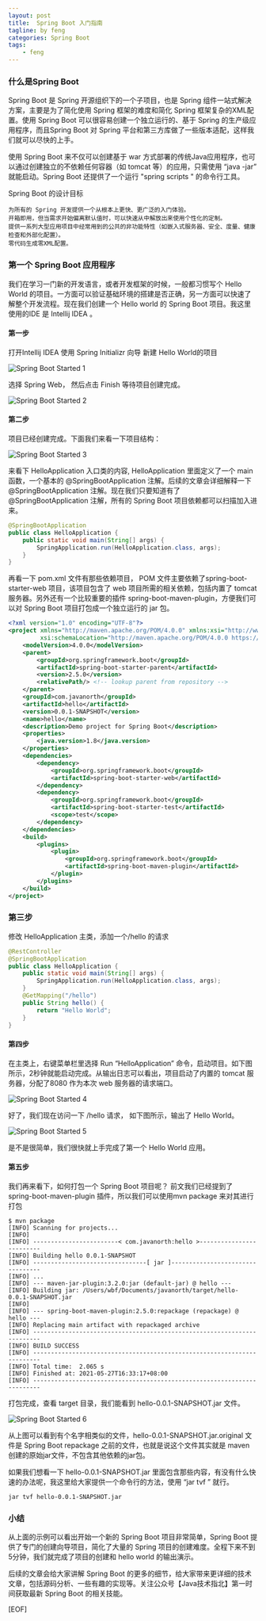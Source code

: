```yaml
---
layout: post
title:  Spring Boot 入门指南
tagline: by feng
categories: Spring Boot
tags: 
    - feng
---
```


### 什么是Spring Boot

Spring Boot 是 Spring 开源组织下的一个子项目，也是 Spring 组件一站式解决方案，主要是为了简化使用 Spring 框架的难度和简化 Spring 框架复杂的XML配置。使用 Spring Boot 可以很容易创建一个独立运行的、基于 Spring 的生产级应用程序，而且Spring Boot 对 Spring 平台和第三方库做了一些版本适配，这样我们就可以尽快的上手。

使用 Spring Boot 来不仅可以创建基于 war 方式部署的传统Java应用程序，也可以通过创建独立的不依赖任何容器（如 tomcat 等）的应用，只需使用 “java -jar” 就能启动。Spring Boot 还提供了一个运行 "spring scripts " 的命令行工具。

Spring Boot 的设计目标

    为所有的 Spring 开发提供一个从根本上更快、更广泛的入门体验。
    开箱即用，但当需求开始偏离默认值时，可以快速从中解放出来使用个性化的定制。
    提供一系列大型应用项目中经常用到的公共的非功能特性（如嵌入式服务器、安全、度量、健康检查和外部化配置）。
    零代码生成零XML配置。

### 第一个 Spring Boot 应用程序

我们在学习一门新的开发语言，或者开发框架的时候，一般都习惯写个 Hello World 的项目。一方面可以验证基础环境的搭建是否正确，另一方面可以快速了解整个开发流程。现在我们创建一个 Hello world 的 Spring Boot 项目。我这里使用的IDE 是 Intellij IDEA 。

#### 第一步

打开Intellij IDEA 使用 Spring Initializr 向导 新建 Hello World的项目

![Spring Boot Started 1](/assets/images/2021/feng/spring-boot-started-1.png)

选择 Spring Web， 然后点击 Finish 等待项目创建完成。

![Spring Boot Started 2](/assets/images/2021/feng/spring-boot-started-2.png)

#### 第二步

项目已经创建完成。下面我们来看一下项目结构：

![Spring Boot Started 3](/assets/images/2021/feng/spring-boot-satrted-3.png)

来看下 HelloApplication 入口类的内容, HelloApplication 里面定义了一个 main 函数，一个基本的 @SpringBootApplication 注解。后续的文章会详细解释一下 @SpringBootApplication 注解。现在我们只要知道有了 @SpringBootApplication 注解，所有的 Spring Boot 项目依赖都可以扫描加入进来。

```Java
@SpringBootApplication
public class HelloApplication {
    public static void main(String[] args) {
        SpringApplication.run(HelloApplication.class, args);
    }
}
```

再看一下 pom.xml 文件有那些依赖项目， POM 文件主要依赖了spring-boot-starter-web 项目，该项目包含了 web 项目所需的相关依赖，包括内置了 tomcat 服务器。另外还有一个比较重要的插件 spring-boot-maven-plugin，方便我们可以对 Spring Boot 项目打包成一个独立运行的 jar 包。

```xml
<?xml version="1.0" encoding="UTF-8"?>
<project xmlns="http://maven.apache.org/POM/4.0.0" xmlns:xsi="http://www.w3.org/2001/XMLSchema-instance"
         xsi:schemaLocation="http://maven.apache.org/POM/4.0.0 https://maven.apache.org/xsd/maven-4.0.0.xsd">
    <modelVersion>4.0.0</modelVersion>
    <parent>
        <groupId>org.springframework.boot</groupId>
        <artifactId>spring-boot-starter-parent</artifactId>
        <version>2.5.0</version>
        <relativePath/> <!-- lookup parent from repository -->
    </parent>
    <groupId>com.javanorth</groupId>
    <artifactId>hello</artifactId>
    <version>0.0.1-SNAPSHOT</version>
    <name>hello</name>
    <description>Demo project for Spring Boot</description>
    <properties>
        <java.version>1.8</java.version>
    </properties>
    <dependencies>
        <dependency>
            <groupId>org.springframework.boot</groupId>
            <artifactId>spring-boot-starter-web</artifactId>
        </dependency>
        <dependency>
            <groupId>org.springframework.boot</groupId>
            <artifactId>spring-boot-starter-test</artifactId>
            <scope>test</scope>
        </dependency>
    </dependencies>
    <build>
        <plugins>
            <plugin>
                <groupId>org.springframework.boot</groupId>
                <artifactId>spring-boot-maven-plugin</artifactId>
            </plugin>
        </plugins>
    </build>
</project>
```

### 第三步

修改 HelloApplication 主类，添加一个/hello 的请求
```Java
@RestController
@SpringBootApplication
public class HelloApplication {
    public static void main(String[] args) {
        SpringApplication.run(HelloApplication.class, args);
    }
    @GetMapping("/hello")
    public String hello() {
        return "Hello World";
    }
}
```

#### 第四步

在主类上，右键菜单栏里选择 Run “HelloApplication” 命令，启动项目。如下图所示，2秒钟就能启动完成。从输出日志可以看出，项目启动了内置的 tomcat 服务器，分配了8080 作为本次 web 服务器的请求端口。

![Spring Boot Started 4](/assets/images/2021/feng/spring-boot-started-4.png)

好了，我们现在访问一下 /hello 请求， 如下图所示，输出了 Hello World。

![Spring Boot Started 5](/assets/images/2021/feng/spring-boot-started-5.png)

是不是很简单，我们很快就上手完成了第一个 Hello World 应用。 

#### 第五步

我们再来看下，如何打包一个 Spring Boot 项目呢？ 前文我们已经提到了 spring-boot-maven-plugin 插件，所以我们可以使用mvn package 来对其进行打包

```shell
$ mvn package 
[INFO] Scanning for projects...
[INFO] 
[INFO] ------------------------< com.javanorth:hello >-------------------------
[INFO] Building hello 0.0.1-SNAPSHOT
[INFO] --------------------------------[ jar ]---------------------------------
[INFO] ...
[INFO] --- maven-jar-plugin:3.2.0:jar (default-jar) @ hello ---
[INFO] Building jar: /Users/wbf/Documents/javanorth/target/hello-0.0.1-SNAPSHOT.jar
[INFO] 
[INFO] --- spring-boot-maven-plugin:2.5.0:repackage (repackage) @ hello ---
[INFO] Replacing main artifact with repackaged archive
[INFO] ------------------------------------------------------------------------
[INFO] BUILD SUCCESS
[INFO] ------------------------------------------------------------------------
[INFO] Total time:  2.065 s
[INFO] Finished at: 2021-05-27T16:33:17+08:00
[INFO] ------------------------------------------------------------------------
```

打包完成，查看 target 目录，我们能看到 hello-0.0.1-SNAPSHOT.jar 文件。

![Spring Boot Started 6](/assets/images/2021/feng/spring-boot-started-6.png)

从上图可以看到有个名字相类似的文件，hello-0.0.1-SNAPSHOT.jar.original 文件是 Spring Boot repackage 之前的文件，也就是说这个文件其实就是 maven 创建的原始jar文件，不包含其他依赖的jar包。

如果我们想看一下 hello-0.0.1-SNAPSHOT.jar 里面包含那些内容，有没有什么快速的办法呢，我这里给大家提供一个命令行的方法，使用 “jar tvf ” 就行。
```shell
jar tvf hello-0.0.1-SNAPSHOT.jar
```
### 小结

从上面的示例可以看出开始一个新的 Spring Boot 项目非常简单，Spring Boot 提供了专门的创建向导项目，简化了大量的 Spring 项目的创建难度。全程下来不到5分钟，我们就完成了项目的创建和 hello world 的输出演示。

后续的文章会给大家讲解 Spring Boot 的更多的细节，给大家带来更详细的技术文章，包括源码分析、一些有趣的实现等。关注公众号【Java技术指北】第一时间获取最新 Spring Boot 的相关技能。

[EOF]